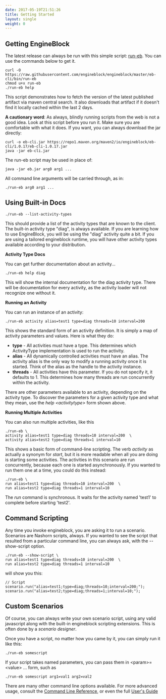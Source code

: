 ```yaml
---
date: 2017-05-19T21:51:26
title: Getting Started
layout: single
weight: 0
---
```


## Getting EngineBlock

The latest release can always be run with this simple script: [run-eb](https://raw.githubusercontent.com/engineblock/engineblock/master/eb-cli/bin/run-eb). You can use the commands below to get it. 

~~~
curl -O https://raw.githubusercontent.com/engineblock/engineblock/master/eb-cli/bin/run-eb
chmod u+x run-eb
./run-eb help
~~~

This script demonstrates how to fetch the version of the latest published artifact via maven central search. It also downloads that artifact if it doesn't find it locally cached within the last 2 days.

**A cautionary word**: As always, blindly running scripts from the web is not a good idea. Look at this script before you run it. Make sure you are comfortable with what it does. If you want, you can always download the jar directly:

~~~
curl -o eb-cli.jar https://repo1.maven.org/maven2/io/engineblock/eb-cli/1.0.17/eb-cli-1.0.17.jar
java -jar eb-cli.jar
~~~

The run-eb script may be used in place of:

~~~
java -jar eb.jar arg0 arg1 ...
~~~
All command line arguments will be carried through, as in:
~~~
./run-eb arg0 arg1 ...
~~~

## Using Built-in Docs

~~~
./run-eb --list-activity-types
~~~

This should provide a list of the activity types that are known to the client. The built-in activity type "diag", is always available. If you are learning how to use EngineBlock, you will be using the "diag" activity quite a bit. If you are using a tailored engineblock runtime, you will have other activity types available according to your distribution.

__Activity Type Docs__

You can get further documentation about an activity...
~~~
./run-eb help diag
~~~

This will show the internal documentation for the diag activity type. There will be documentation for every activity, as the activity loader will not recognize one without it.

__Running an Activity__

You can run an instance of an activity:
~~~
./run-eb activity alias=test1 type=diag threads=10 interval=200
~~~

This shows the standard form of an activity definition. It is simply a map of activity parameters and values.
Here is what they do:

- __type__ - All activities must have a type. This determines which ActivityType implementation is used to run the activity.
- __alias__ - All dynamically controlled activities must have an alias. The activity alias is the only way to modify a running activity once it is started. Think of the alias as the handle to the activity instance.
- __threads__ - All activities have this parameter. If you do not specify it, it defaults to 1. This determines how many threads are run concurrently within the activity.

There are other parameters available to an activity, depending on the activity type. To discover the parameters
for a given activity type and what they mean, use the *help &lt;activitytype&gt;* form shown above. 

__Running Multiple Activities__

You can also run multiple activities, like this
~~~
./run-eb \
activity alias=test1 type=diag threads=10 interval=200  \
activity alias=test2 type=diag threads=1 interval=10
~~~

This shows a basic form of command-line scripting. The verb *activity* as actually a synonym for *start*, but it is more
readable when all you are doing is starting some activities. The activities in this scenario are run concurrently,
because each one is started asynchronously. If you wanted to run them one at a time, you could do this instead:

~~~
./run-eb \
run alias=test1 type=diag threads=10 interval=200  \
run alias=test2 type=diag threads=1 interval=10
~~~

The *run* command is synchronous. It waits for the activity named 'test1' to complete before starting 'test2'.

## Command Scripting

Any time you invoke engineblock, you are asking it to run a scenario. Scenarios are Nashorn scripts, always.
If you wanted to see the script that resulted from a particular command line, you can always ask, with the
--show-script option.

~~~
./run-eb --show-script \
run alias=test1 type=diag threads=10 interval=200  \
run alias=test2 type=diag threads=1 interval=10
~~~
will show you this:
~~~
// Script
scenario.run("alias=test1;type=diag;threads=10;interval=200;");
scenario.run("alias=test2;type=diag;threads=1;interval=10;");
~~~

## Custom Scenarios

Of course, you can always write your own scenario script, using any valid javascript along with the built-in
engineblock scripting extensions. This is often done by a *scenario designer*.
 
Once you have a script, no matter how you came by it, you can simply run it like this:
~~~
./run-eb somescript
~~~

If your script takes named parameters, you can pass them in &lt;param&gt;=&lt;value&gt; ... form, such as
~~~
./run-eb somescript arg1=val1 arg2=val2
~~~


There are many other command line options available. For more advanced usage, 
consult the [Command Line Reference](/user-guide/command_line/), or even the full
[User's Guide](/user-guide/concepts/)
